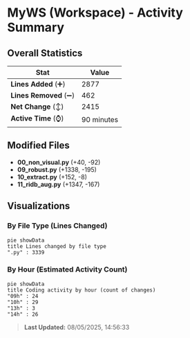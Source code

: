 # MyWS (Workspace) - Activity Summary 

## Overall Statistics

| Stat                   | Value                                                             |
| ---------------------- | ----------------------------------------------------------------- |
| **Lines Added** (➕)   | 2877                                          |
| **Lines Removed** (➖) | 462                                        |
| **Net Change** (↕)    | 2415                |
| **Active Time** (⌚)   | 90 minutes |


## Modified Files
- **00_non_visual.py** (+40, -92)
- **09_robust.py** (+1338, -195)
- **10_extract.py** (+152, -8)
- **11_ridb_aug.py** (+1347, -167)

## Visualizations

### By File Type (Lines Changed)

```mermaid
pie showData
title Lines changed by file type
".py" : 3339
```

### By Hour (Estimated Activity Count)

```mermaid
pie showData
title Coding activity by hour (count of changes)
"09h" : 24
"10h" : 29
"13h" : 3
"14h" : 26
```


> **Last Updated:** 08/05/2025, 14:56:33